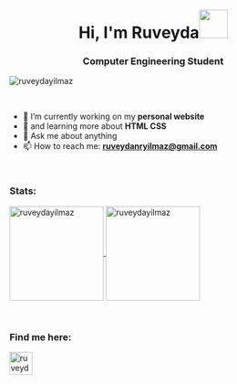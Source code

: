 <h1 align="center">Hi, I'm Ruveyda<img src="https://media0.giphy.com/media/lSJyfxxuewjTBJZW3L/giphy.gif?cid=790b761140d844decf5819552e79f36fb69a5437be5041bc&rid=giphy.gif&ct=s"width="50"></h1>
<h3 align="center">Computer Engineering Student</h3>

<p align="left"> <img src="https://komarev.com/ghpvc/?username=ruveydayilmaz&label=Profile%20views&color=0e75b6&style=flat" alt="ruveydayilmaz" /></p><br>


- 🔭 I’m currently working on my **personal website** 
- 🌱 and learning more about **HTML CSS**
- 💬 Ask me about anything 
- 📫 How to reach me: **ruveydanryilmaz@gmail.com**

<br><h3 align="left">Stats:</h3>

<p align="left">
	<a href="https://github.com/ruveydayilmaz">
		  <img height="165em" align="center" src="https://github-readme-stats.vercel.app/api?username=ruveydayilmaz&show_icons=true&locale=en&include_all_commits=true&count_private=true" alt="ruveydayilmaz"/>
		  <img height="165em" align="center" src="https://github-readme-stats.vercel.app/api/top-langs?username=ruveydayilmaz&show_icons=true&locale=en&layout=compact&langs_count=8" alt="ruveydayilmaz"/>
	</a>
</p>

<br><h3 align="left">Find me here:</h3>
<p align="left">
<a href="https://linkedin.com/in/ruveyda-y%c4%b1lmaz-902005208" target="blank"><img align="center" src="https://cdn.jsdelivr.net/npm/simple-icons@3.0.1/icons/linkedin.svg" alt="ruveyda-y%c4%b1lmaz-902005208" height="40" /></a>
</p>
